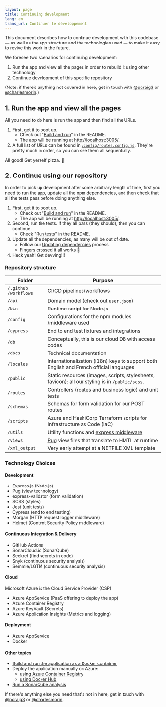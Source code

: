 ```yaml
---
layout: page
title: Continuing development
lang: en
trans_url: Continuer le développement
---
```


This document describes how to continue development with this codebase — as well as the app structure and the technologies used — to make it easy to revive this work in the future.

We foresee two scenarios for continuing development:

1. Run the app and view all the pages in order to rebuild it using other technology
2. Continue development of this specific repository

(Note: if there’s anything not covered in here, get in touch with [@pcraig3](https://github.com/pcraig3) or [@charlesmorin](https://github.com/charlesmorin).)

## 1. Run the app and view all the pages

All you need to do here is run the app and then find all the URLs.

1. First, get it to boot up.
   - Check out "[Build and run](https://github.com/cds-snc/cra-claim-tax-benefits#build-and-run)" in the README.
   - The app will be running at [http://localhost:3005/](http://localhost:3005/).
2. A full list of URLs can be found in [`/config`<wbr>`/routes.config.js`](https://github.com/cds-snc/cra-claim-tax-benefits/blob/master/config/routes.config.js). They're pretty much in order, so you can see them all sequentially.

All good! Get yerself pizza. <span role="img" aria-label="pizza slice">🍕</span>

## 2. Continue using our repository

In order to pick up development after some arbitrary length of time, first you need to run the app, update all the npm dependencies, and then check that all the tests pass before doing anything else.

1. First, get it to boot up.
   - Check out "[Build and run](https://github.com/cds-snc/cra-claim-tax-benefits#build-and-run)" in the README.
   - The app will be running at [http://localhost:3005/](http://localhost:3005/).
2. Second, run the tests. If they all pass (they should), then you can continue.
   - Check "[Run tests](https://github.com/cds-snc/cra-claim-tax-benefits#run-tests)" in the README.
3. Update all the dependencies, as many will be out of date.
   - Follow our [Updating dependencies](https://github.com/cds-snc/cra-claim-tax-benefits/blob/master/docs/UPDATING-DEPENDENCIES.md) process
   - Fingers crossed it all works <span role="img" aria-label="crossed fingers">🤞</span>
4. Heck yeah! Get devving!!!

### Repository structure

| Folder                      | Purpose                                                                                          |
| --------------------------- | ------------------------------------------------------------------------------------------------ |
| `/.github`<wbr>`/workflows` | CI/CD pipelines<wbr>/workflows                                                                   |
| `/api`                      | Domain model (check out `user.json`)                                                             |
| `/bin`                      | Runtime script for Node.js                                                                       |
| `/config`                   | Configurations for the npm modules<wbr>/middleware used                                          |
| `/cypress`                  | End to end test fixtures and integrations                                                        |
| `/db`                       | Conceptually, this is our cloud DB with access codes                                             |
| `/docs`                     | Technical documentation                                                                          |
| `/locales`                  | Internationalization (i18n) keys to support both English and French official languages           |
| `/public`                   | Static resources (images, scripts, stylesheets, favicon): all our styling is in `/public/scss`.  |
| `/routes`                   | Controllers (routes and business logic) and unit tests                                           |
| `/schemas`                  | Schemas for form validation for our POST routes                                                  |
| `/scripts`                  | Azure and HashiCorp Terraform scripts for Infrastructure as Code (IaC)                           |
| `/utils`                    | Utility functions and [express middleware](https://expressjs.com/en/guide/using-middleware.html) |
| `/views`                    | [Pug](https://pugjs.org/api/getting-started.html) view files that translate to HMTL at runtime   |
| `/xml_output`               | Very early attempt at a NETFILE XML template                                                     |

### Technology Choices

#### Development

- Express.js (Node.js)
- Pug (view technology)
- express-validator (form validation)
- SCSS (styles)
- Jest (unit tests)
- Cypress (end to end testing)
- Morgan (HTTP request logger middleware)
- Helmet (Content Security Policy middleware)

#### Continuous Integration & Delivery

- GitHub Actions
- SonarCloud.io (SonarQube)
- Seekret (find secrets in code)
- Snyk (continuous security analysis)
- Semmle/LGTM (continuous security analysis)

#### Cloud

Microsoft Azure is the Cloud Service Provider (CSP)

- Azure AppService (PaaS offering to deploy the app)
- Azure Container Registry
- Azure KeyVault (Secrets)
- Azure Application Insights (Metrics and logging)

#### Deployment

- Azure AppService
- Docker

#### Other topics

- [Build and run the application as a Docker container](https://github.com/cds-snc/cra-claim-tax-benefits/blob/master/README.md#using-docker)
- Deploy the application manually on Azure:
  - [using Azure Container Registry](https://github.com/cds-snc/cra-claim-tax-benefits/blob/master/docs/DEPLOY.md)
  - [using Docker Hub](https://github.com/cds-snc/cra-claim-tax-benefits/blob/faccd2945ea6dee2a7c165041829d4da28b4f91b/DEPLOY.md)
- [Run a SonarQube analysis](https://github.com/cds-snc/cra-claim-tax-benefits/blob/master/README.md#using-sonarqube)

If there's anything else you need that's not in here, get in touch with [@pcraig3](https://github.com/pcraig3) or [@charlesmorin](https://github.com/charlesmorin).

